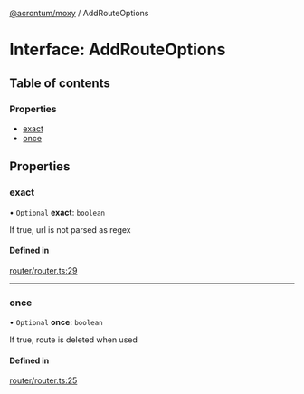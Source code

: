 [@acrontum/moxy](../README.md) / AddRouteOptions

# Interface: AddRouteOptions

## Table of contents

### Properties

- [exact](AddRouteOptions.md#exact)
- [once](AddRouteOptions.md#once)

## Properties

### exact

• `Optional` **exact**: `boolean`

If true, url is not parsed as regex

#### Defined in

[router/router.ts:29](https://github.com/acrontum/moxy/blob/527f192/src/router/router.ts#L29)

___

### once

• `Optional` **once**: `boolean`

If true, route is deleted when used

#### Defined in

[router/router.ts:25](https://github.com/acrontum/moxy/blob/527f192/src/router/router.ts#L25)
